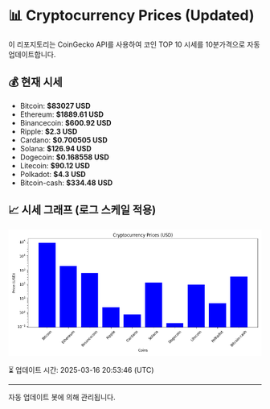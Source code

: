 
# 📊 Cryptocurrency Prices (Updated)

이 리포지토리는 CoinGecko API를 사용하여 코인 TOP 10 시세를 10분가격으로 자동 업데이트합니다.

## 💰 현재 시세
- Bitcoin: **$83027 USD**
- Ethereum: **$1889.61 USD**
- Binancecoin: **$600.92 USD**
- Ripple: **$2.3 USD**
- Cardano: **$0.700505 USD**
- Solana: **$126.94 USD**
- Dogecoin: **$0.168558 USD**
- Litecoin: **$90.12 USD**
- Polkadot: **$4.3 USD**
- Bitcoin-cash: **$334.48 USD**

## 📈 시세 그래프 (로그 스케일 적용)
![Crypto Prices](crypto_prices.png)

⏳ 업데이트 시간: 2025-03-16 20:53:46 (UTC)

---
자동 업데이트 봇에 의해 관리됩니다.
